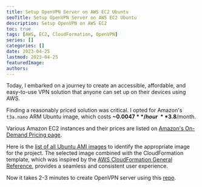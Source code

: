 ```yaml
---
title: Setup OpenVPN Server on AWS EC2 Ubuntu
seoTitle: Setup OpenVPN Server on AWS EC2 Ubuntu
description: Setup OpenVPN on AWS EC2
toc: true
tags: [AWS, EC2, CloudFormation, OpenVPN]
series: []
categories: []
date: 2023-04-25
lastmod: 2023-04-25
featuredImage:
authors:
---
```


Today, I embarked on a journey to create an accessible, affordable, and easy-to-use VPN solution that anyone can set up on their devices using AWS.

Finding a reasonably priced solution was critical. I opted for Amazon's `t3a.nano` ARM Ubuntu image, which costs **~$0.0047**/hour ~ **$3.8**/month.

Various Amazon EC2 instances and their prices are listed on [Amazon's On-Demand Pricing page](https://aws.amazon.com/ec2/pricing/on-demand/).

Here is the [list of all Ubuntu AMI images](https://cloud-images.ubuntu.com/query/bionic/server/released.current.txt) to identify the appropriate image for the project. The selected image combined with the CloudFormation template, which was inspired by the [AWS CloudFormation General Reference](https://docs.aws.amazon.com/AWSCloudFormation/latest/UserGuide/quickref-general.html), provides a seamless and consistent user experience.

Now it takes 2-3 minutes to create OpenVPN server using this [repo](https://github.com/romankurnovskii/openvpn_ec2_cf_template).

